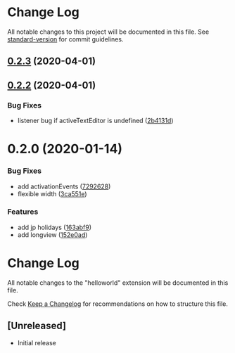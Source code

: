 # Change Log

All notable changes to this project will be documented in this file. See [standard-version](https://github.com/conventional-changelog/standard-version) for commit guidelines.

<a name="0.2.3"></a>
## [0.2.3](https://github.com/anydown/vscode-ganttdown/compare/v0.2.1...v0.2.3) (2020-04-01)



<a name="0.2.2"></a>
## [0.2.2](https://github.com/anydown/vscode-ganttdown/compare/v0.2.0...v0.2.2) (2020-04-01)


### Bug Fixes

* listener bug if activeTextEditor is undefined ([2b4131d](https://github.com/anydown/vscode-ganttdown/commit/2b4131d))



<a name="0.2.0"></a>
# 0.2.0 (2020-01-14)


### Bug Fixes

* add activationEvents ([7292628](https://github.com/anydown/vscode-ganttdown/commit/7292628))
* flexible width ([3ca551e](https://github.com/anydown/vscode-ganttdown/commit/3ca551e))


### Features

* add jp holidays ([163abf9](https://github.com/anydown/vscode-ganttdown/commit/163abf9))
* add longview ([152e0ad](https://github.com/anydown/vscode-ganttdown/commit/152e0ad))



# Change Log

All notable changes to the "helloworld" extension will be documented in this file.

Check [Keep a Changelog](http://keepachangelog.com/) for recommendations on how to structure this file.

## [Unreleased]

- Initial release
